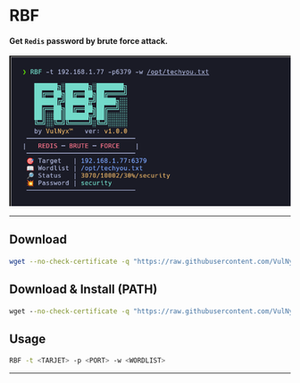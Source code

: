 # **RBF**

#### Get `Redis` password by brute force attack.

![](/RBF/img/screenshot.png)

---

## Download

```sh
wget --no-check-certificate -q "https://raw.githubusercontent.com/VulNyx/Arsenal/refs/heads/main/RBF/RBF" && chmod +x RBF
```

## Download & Install (PATH)

```cmd
wget --no-check-certificate -q "https://raw.githubusercontent.com/VulNyx/Arsenal/refs/heads/main/RBF/RBF" -O /usr/bin/RBF && chmod +x /usr/bin/RBF
```

## Usage

```sh
RBF -t <TARJET> -p <PORT> -w <WORDLIST>
```

---

